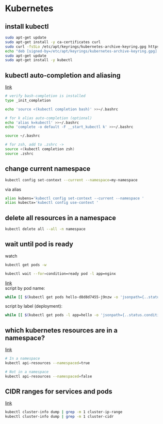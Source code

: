 # Kubernetes

## install kubectl
```sh
sudo apt-get update
sudo apt-get install -y ca-certificates curl
sudo curl -fsSLo /etc/apt/keyrings/kubernetes-archive-keyring.gpg https://packages.cloud.google.com/apt/doc/apt-key.gpg
echo "deb [signed-by=/etc/apt/keyrings/kubernetes-archive-keyring.gpg] https://apt.kubernetes.io/ kubernetes-xenial main" | sudo tee /etc/apt/sources.list.d/kubernetes.list
sudo apt-get update
sudo apt-get install -y kubectl
```

## kubectl auto-completion and aliasing
[link](https://kubernetes.io/docs/tasks/tools/included/optional-kubectl-configs-bash-linux/)
```sh
# verify bash-completion is installed 
type _init_completion

echo 'source <(kubectl completion bash)' >>~/.bashrc

# for k alias auto-completion (optional)
echo 'alias k=kubectl' >>~/.bashrc
echo 'complete -o default -F __start_kubectl k' >>~/.bashrc

source ~/.bashrc
```

```sh
# for zsh, add to .zshrc ->
source <(kubectl completion zsh)
source .zshrc
```

## change current namespace
```sh
kubectl config set-context --current --namespace=my-namespace
```

via alias
```sh
alias kubens='kubectl config set-context --current --namespace '
alias kubectx='kubectl config use-context '
```

## delete all resources in a namespace
```sh
kubectl delete all --all -n namespace
```

## wait until pod is ready

watch
```sh
kubectl get pods -w
```

```sh
kubectl wait --for=condition=ready pod -l app=nginx
```

[link](https://reuvenharrison.medium.com/how-to-wait-for-a-kubernetes-pod-to-be-ready-one-liner-144bbbb5a76f) <br />
script by pod name:
```sh
while [[ $(kubectl get pods hello-d8d8d7455-j9nzw -o 'jsonpath={..status.conditions[?(@.type=="Ready")].status}') != "True" ]]; do echo "waiting for pod" && sleep 1; done
```

script by label (deployment):
```sh
while [[ $(kubectl get pods -l app=hello -o 'jsonpath={..status.conditions[?(@.type=="Ready")].status}') != "True" ]]; do echo "waiting for pod" && sleep 1; done
```

## which kubernetes resources are in a namespace?
[link](https://kubernetes.io/docs/concepts/overview/working-with-objects/namespaces/#not-all-objects-are-in-a-namespace)
```sh
# In a namespace
kubectl api-resources --namespaced=true

# Not in a namespace
kubectl api-resources --namespaced=false
```

## CIDR ranges for services and pods
[link](https://stackoverflow.com/questions/44190607/how-do-you-find-the-cluster-service-cidr-of-a-kubernetes-cluster)
```sh
kubectl cluster-info dump | grep -m 1 cluster-ip-range
kubectl cluster-info dump | grep -m 1 cluster-cidr
```
